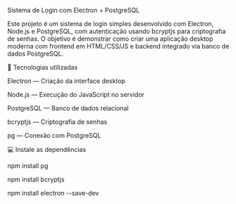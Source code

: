 Sistema de Login com Electron + PostgreSQL

Este projeto é um sistema de login simples desenvolvido com Electron, Node.js e PostgreSQL, com autenticação usando bcryptjs para criptografia de senhas.
O objetivo é demonstrar como criar uma aplicação desktop moderna com frontend em HTML/CSS/JS e backend integrado via banco de dados PostgreSQL.

🚀 Tecnologias utilizadas

Electron
 — Criação da interface desktop

Node.js
 — Execução do JavaScript no servidor

PostgreSQL
 — Banco de dados relacional

bcryptjs
 — Criptografia de senhas

pg
 — Conexão com PostgreSQL

💻 Instale as dependências

 npm install pg 

 npm install bcryptjs

 npm install electron --save-dev
